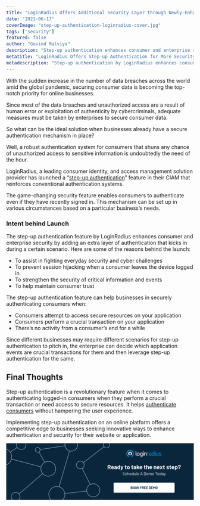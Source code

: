 ```yaml
---
title: "LoginRadius Offers Additional Security Layer through Newly-Enhanced Step-up Authentication Feature"
date: "2021-06-17"
coverImage: "step-up-authentication-loginradius-cover.jpg"
tags: ["security"]
featured: false
author: "Govind Malviya"
description: "Step-up authentication enhances consumer and enterprise security by adding an extra layer of authentication. It offers a competitive edge to businesses seeking innovative ways to enhance security for their website."
metatitle: "LoginRadius Offers Step-up Authentication for More Security"
metadescription: "Step-up authentication by LoginRadius enhances consumer and enterprise security by adding an extra layer of authentication without hampering the user experience."
---
```


With the sudden increase in the number of data breaches across the world amid the global pandemic, securing consumer data is becoming the top-notch priority for online businesses.

Since most of the data breaches and unauthorized access are a result of human error or exploitation of authenticity by cybercriminals, adequate measures must be taken by enterprises to secure consumer data.

So what can be the ideal solution when businesses already have a secure authentication mechanism in place?

Well, a robust authentication system for consumers that shuns any chance of unauthorized access to sensitive information is undoubtedly the need of the hour.

LoginRadius, a leading consumer identity, and access management solution provider has launched a “[step-up authentication](https://www.loginradius.com/resource/reauthentication-by-loginradius-2/)” feature in their CIAM that reinforces conventional authentication systems.

The game-changing security feature enables consumers to authenticate even if they have recently signed in. This mechanism can be set up in various circumstances based on a particular business’s needs.

### **Intent behind Launch**

The step-up authentication feature by LoginRadius enhances consumer and enterprise security by adding an extra layer of authentication that kicks in during a certain scenario. Here are some of the reasons behind the launch:



*   To assist in fighting everyday security and cyber challenges
*   To prevent session hijacking when a consumer leaves the device logged in
*   To strengthen the security of critical information and events
*   To help maintain consumer trust

The step-up authentication feature can help businesses in securely authenticating consumers when:



*   Consumers attempt to access secure resources on your application
*   Consumers perform a crucial transaction on your application
*   There’s no activity from a consumer’s end for a while

Since different businesses may require different scenarios for step-up authentication to pitch in, the enterprise can decide which application events are crucial transactions for them and then leverage step-up authentication for the same.


## Final Thoughts

Step-up authentication is a revolutionary feature when it comes to authenticating logged-in consumers when they perform a crucial transaction or need access to secure resources. It helps [authenticate consumers](https://www.loginradius.com/authentication/) without hampering the user experience. 

Implementing step-up authentication on an online platform offers a competitive edge to businesses seeking innovative ways to enhance authentication and security for their website or application.


[![LoginRadius Book a Demo](Book-a-demo.png)](https://www.loginradius.com/book-a-demo/)
